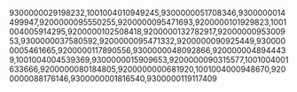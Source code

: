 9300000029198232,1001004010949245,9300000051708346,9300000014499947,9200000095550255,9200000095471693,9200000101929823,1001004005914295,9200000102508418,9200000132782917,9200000095300953,9300000037580592,9200000095471332,9200000090925449,9300000005461665,9200000117890556,9300000048092866,9200000048944439,1001004004539369,9300000015909653,9200000090315577,1001004001633666,9200000080184805,9200000000681920,1001004000948670,9200000088176146,9300000001816540,9300000119117409
